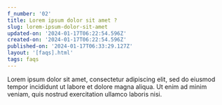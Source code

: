 ```yaml
---
f_number: '02'
title: Lorem ipsum dolor sit amet ?
slug: lorem-ipsum-dolor-sit-amet
updated-on: '2024-01-17T06:22:54.596Z'
created-on: '2024-01-17T06:22:54.596Z'
published-on: '2024-01-17T06:33:29.127Z'
layout: '[faqs].html'
tags: faqs
---
```


Lorem ipsum dolor sit amet, consectetur adipiscing elit, sed do eiusmod tempor incididunt ut labore et dolore magna aliqua. Ut enim ad minim veniam, quis nostrud exercitation ullamco laboris nisi.
